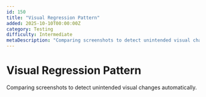 ```yaml
---
id: 150
title: "Visual Regression Pattern"
added: 2025-10-10T00:00:00Z
category: Testing
difficulty: Intermediate
metaDescription: "Comparing screenshots to detect unintended visual changes automatically."
---
```


# Visual Regression Pattern

Comparing screenshots to detect unintended visual changes automatically.

